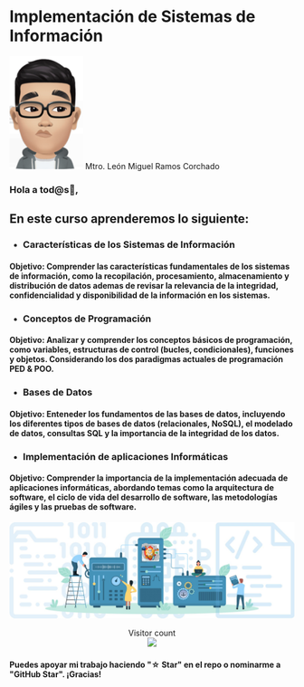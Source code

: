 # Implementación de Sistemas de Información 
<img src="./Images/leon.jpg" width="130" height="200" />  Mtro. León Miguel Ramos Corchado

### Hola a tod@s👋,

## En este curso aprenderemos lo siguiente:
* ### Características de los Sistemas de Información
#### Objetivo: Comprender las características fundamentales de los sistemas de información, como la recopilación, procesamiento, almacenamiento y distribución de datos ademas de revisar la relevancia de la integridad, confidencialidad y disponibilidad de la información en los sistemas.

* ### Conceptos de Programación
#### Objetivo: Analizar y comprender los conceptos básicos de programación, como variables, estructuras de control (bucles, condicionales), funciones y objetos. Considerando los dos paradigmas actuales de programación PED & POO.

* ### Bases de Datos
#### Objetivo: Enteneder los fundamentos de las bases de datos, incluyendo los diferentes tipos de bases de datos (relacionales, NoSQL), el modelado de datos, consultas SQL y la importancia de la integridad de los datos.

* ### Implementación de aplicaciones Informáticas
#### Objetivo: Comprender la importancia de la implementación adecuada de aplicaciones informáticas, abordando temas como la arquitectura de software, el ciclo de vida del desarrollo de software, las metodologías ágiles y las pruebas de software.



![](./Images/Sistemas.jpg)

<p align="center"> 
  Visitor count<br>
  <img src="https://profile-counter.glitch.me/Arduino_Projects/count.svg" />
</p>

#### Puedes apoyar mi trabajo haciendo "☆ Star" en el repo o nominarme a "GitHub Star". ¡Gracias!

